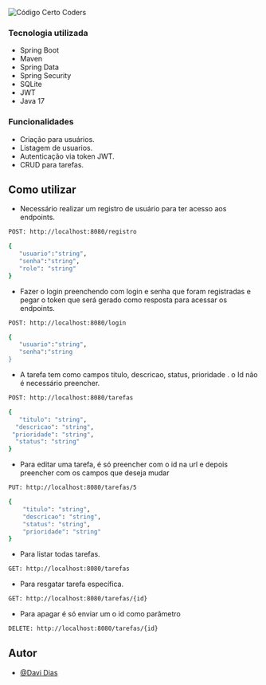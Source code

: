 ![Código Certo Coders](https://utfs.io/f/3b2340e8-5523-4aca-a549-0688fd07450e-j4edu.jfif)


### Tecnologia utilizada
- Spring Boot
- Maven
- Spring Data
- Spring Security
- SQLite
- JWT
- Java 17

### Funcionalidades
- Criação para usuários.
- Listagem de usuarios.
- Autenticação via token JWT.
- CRUD para tarefas.

## Como utilizar
- Necessário realizar um registro de usuário para ter acesso aos endpoints.
```bash
POST: http://localhost:8080/registro

{
   "usuario":"string",
   "senha":"string",
   "role": "string"
}
```
- Fazer o login preenchendo com login e senha que foram registradas e pegar o token que será gerado como resposta para acessar os endpoints.
```bash
POST: http://localhost:8080/login

{
   "usuario":"string",
   "senha":"string
}
```
- A tarefa tem como campos titulo, descricao, status, prioridade . o Id não é necessário preencher.
```bash
POST: http://localhost:8080/tarefas

{
   "titulo": "string",
  "descricao": "string",
 "prioridade": "string",
  "status": "string"
}
```
- Para editar uma tarefa, é só preencher com o id na url e depois preencher com os campos que deseja mudar
```bash
PUT: http://localhost:8080/tarefas/5

{
    "titulo": "string",
    "descricao": "string",
    "status": "string",
    "prioridade": "string"
}
```
- Para listar todas tarefas.
```bash
GET: http://localhost:8080/tarefas
```
- Para resgatar tarefa específica.
```bash
GET: http://localhost:8080/tarefas/{id}
```
- Para apagar é só enviar um o id como  parâmetro
```bash
DELETE: http://localhost:8080/tarefas/{id}
```



## Autor
- [@Davi Dias](https://www.linkedin.com/in/davifernandodias/)
